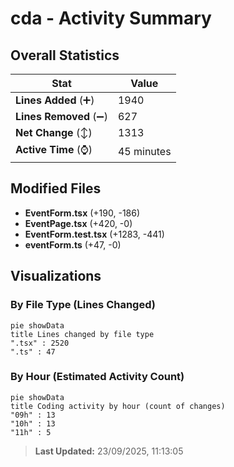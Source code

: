 # cda - Activity Summary 

## Overall Statistics

| Stat                   | Value                                                             |
| ---------------------- | ----------------------------------------------------------------- |
| **Lines Added** (➕)   | 1940                                          |
| **Lines Removed** (➖) | 627                                        |
| **Net Change** (↕)    | 1313                |
| **Active Time** (⌚)   | 45 minutes |


## Modified Files
- **EventForm.tsx** (+190, -186)
- **EventPage.tsx** (+420, -0)
- **EventForm.test.tsx** (+1283, -441)
- **eventForm.ts** (+47, -0)

## Visualizations

### By File Type (Lines Changed)

```mermaid
pie showData
title Lines changed by file type
".tsx" : 2520
".ts" : 47
```

### By Hour (Estimated Activity Count)

```mermaid
pie showData
title Coding activity by hour (count of changes)
"09h" : 13
"10h" : 13
"11h" : 5
```


> **Last Updated:** 23/09/2025, 11:13:05